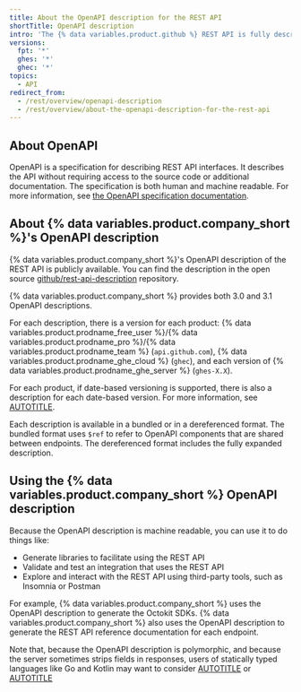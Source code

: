 ```yaml
---
title: About the OpenAPI description for the REST API
shortTitle: OpenAPI description
intro: 'The {% data variables.product.github %} REST API is fully described in an OpenAPI compliant document.'
versions:
  fpt: '*'
  ghes: '*'
  ghec: '*'
topics:
  - API
redirect_from:
  - /rest/overview/openapi-description
  - /rest/overview/about-the-openapi-description-for-the-rest-api
---
```


## About OpenAPI

OpenAPI is a specification for describing REST API interfaces. It describes the API without requiring access to the source code or additional documentation. The specification is both human and machine readable. For more information, see [the OpenAPI specification documentation](https://spec.openapis.org/oas/v3.1.0).

## About {% data variables.product.company_short %}'s OpenAPI description

{% data variables.product.company_short %}'s OpenAPI description of the REST API is publicly available. You can find the description in the open source [github/rest-api-description](https://github.com/github/rest-api-description) repository.

{% data variables.product.company_short %} provides both 3.0 and 3.1 OpenAPI descriptions.

For each description, there is a version for each product: {% data variables.product.prodname_free_user %}/{% data variables.product.prodname_pro %}/{% data variables.product.prodname_team %} (`api.github.com`), {% data variables.product.prodname_ghe_cloud %} (`ghec`), and each version of {% data variables.product.prodname_ghe_server %} (`ghes-X.X`).

For each product, if date-based versioning is supported, there is also a description for each date-based version. For more information, see [AUTOTITLE](/rest/overview/api-versions).

Each description is available in a bundled or in a dereferenced format. The bundled format uses `$ref` to refer to OpenAPI components that are shared between endpoints. The dereferenced format includes the fully expanded description.

## Using the {% data variables.product.company_short %} OpenAPI description

Because the OpenAPI description is machine readable, you can use it to do things like:

* Generate libraries to facilitate using the REST API
* Validate and test an integration that uses the REST API
* Explore and interact with the REST API using third-party tools, such as Insomnia or Postman

For example, {% data variables.product.company_short %} uses the OpenAPI description to generate the Octokit SDKs. {% data variables.product.company_short %} also uses the OpenAPI description to generate the REST API reference documentation for each endpoint.

Note that, because the OpenAPI description is polymorphic, and because the server sometimes strips fields in responses, users of statically typed languages like Go and Kotlin may want to consider [AUTOTITLE](/rest/about-the-rest-api/comparing-githubs-rest-api-and-graphql-api) or [AUTOTITLE](/rest/using-the-rest-api/libraries-for-the-rest-api)
